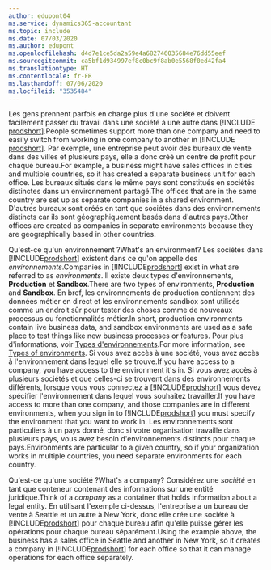 ```yaml
---
author: edupont04
ms.service: dynamics365-accountant
ms.topic: include
ms.date: 07/03/2020
ms.author: edupont
ms.openlocfilehash: d4d7e1ce5da2a59e4a682746035684e76dd55eef
ms.sourcegitcommit: ca5bf1d934997ef8c0bc9f8ab0e5568f0ed42fa4
ms.translationtype: HT
ms.contentlocale: fr-FR
ms.lasthandoff: 07/06/2020
ms.locfileid: "3535484"
---
```

<span data-ttu-id="072a0-101">Les gens prennent parfois en charge plus d'une société et doivent facilement passer du travail dans une société à une autre dans [!INCLUDE [prodshort](prodshort.md)].</span><span class="sxs-lookup"><span data-stu-id="072a0-101">People sometimes support more than one company and need to easily switch from working in one company to another in [!INCLUDE [prodshort](prodshort.md)].</span></span> <span data-ttu-id="072a0-102">Par exemple, une entreprise peut avoir des bureaux de vente dans des villes et plusieurs pays, elle a donc créé un centre de profit pour chaque bureau.</span><span class="sxs-lookup"><span data-stu-id="072a0-102">For example, a business might have sales offices in cities and multiple countries, so it has created a separate business unit for each office.</span></span> <span data-ttu-id="072a0-103">Les bureaux situés dans le même pays sont constitués en sociétés distinctes dans un environnement partagé.</span><span class="sxs-lookup"><span data-stu-id="072a0-103">The offices that are in the same country are set up as separate companies in a shared environment.</span></span> <span data-ttu-id="072a0-104">D'autres bureaux sont créés en tant que sociétés dans des environnements distincts car ils sont géographiquement basés dans d'autres pays.</span><span class="sxs-lookup"><span data-stu-id="072a0-104">Other offices are created as companies in separate environments because they are geographically based in other countries.</span></span>  

<span data-ttu-id="072a0-105">Qu'est-ce qu'un environnement ?</span><span class="sxs-lookup"><span data-stu-id="072a0-105">What's an environment?</span></span> <span data-ttu-id="072a0-106">Les sociétés dans [!INCLUDE[prodshort](prodshort.md)] existent dans ce qu'on appelle des *environnements*.</span><span class="sxs-lookup"><span data-stu-id="072a0-106">Companies in [!INCLUDE[prodshort](prodshort.md)] exist in what are referred to as *environments*.</span></span> <span data-ttu-id="072a0-107">Il existe deux types d'environnements, **Production** et **Sandbox**.</span><span class="sxs-lookup"><span data-stu-id="072a0-107">There are two types of environments, **Production** and **Sandbox**.</span></span> <span data-ttu-id="072a0-108">En bref, les environnements de production contiennent des données métier en direct et les environnements sandbox sont utilisés comme un endroit sûr pour tester des choses comme de nouveaux processus ou fonctionnalités métier.</span><span class="sxs-lookup"><span data-stu-id="072a0-108">In short, production environments contain live business data, and sandbox environments are used as a safe place to test things like new business processes or features.</span></span> <span data-ttu-id="072a0-109">Pour plus d'informations, voir [Types d'environnements](/dynamics365/business-central/dev-itpro/administration/tenant-admin-center-environments#types-of-environments).</span><span class="sxs-lookup"><span data-stu-id="072a0-109">For more information, see [Types of environments](/dynamics365/business-central/dev-itpro/administration/tenant-admin-center-environments#types-of-environments).</span></span> <span data-ttu-id="072a0-110">Si vous avez accès à une société, vous avez accès à l'environnement dans lequel elle se trouve.</span><span class="sxs-lookup"><span data-stu-id="072a0-110">If you have access to a company, you have access to the environment it's in.</span></span> <span data-ttu-id="072a0-111">Si vous avez accès à plusieurs sociétés et que celles-ci se trouvent dans des environnements différents, lorsque vous vous connectez à [!INCLUDE[prodshort](prodshort.md)] vous devez spécifier l'environnement dans lequel vous souhaitez travailler.</span><span class="sxs-lookup"><span data-stu-id="072a0-111">If you have access to more than one company, and those companies are in different environments, when you sign in to [!INCLUDE[prodshort](prodshort.md)] you must specify the environment that you want to work in.</span></span> <span data-ttu-id="072a0-112">Les environnements sont particuliers à un pays donné, donc si votre organisation travaille dans plusieurs pays, vous avez besoin d'environnements distincts pour chaque pays.</span><span class="sxs-lookup"><span data-stu-id="072a0-112">Environments are particular to a given country, so if your organization works in multiple countries, you need separate environments for each country.</span></span>  

<span data-ttu-id="072a0-113">Qu'est-ce qu'une société ?</span><span class="sxs-lookup"><span data-stu-id="072a0-113">What's a company?</span></span> <span data-ttu-id="072a0-114">Considérez une *société* en tant que conteneur contenant des informations sur une entité juridique.</span><span class="sxs-lookup"><span data-stu-id="072a0-114">Think of a *company* as a container that holds information about a legal entity.</span></span> <span data-ttu-id="072a0-115">En utilisant l'exemple ci-dessus, l'entreprise a un bureau de vente à Seattle et un autre à New York, donc elle crée une société à [!INCLUDE[prodshort](prodshort.md)] pour chaque bureau afin qu'elle puisse gérer les opérations pour chaque bureau séparément.</span><span class="sxs-lookup"><span data-stu-id="072a0-115">Using the example above, the business has a sales office in Seattle and another in New York, so it creates a company in [!INCLUDE[prodshort](prodshort.md)] for each office so that it can manage operations for each office separately.</span></span>  
